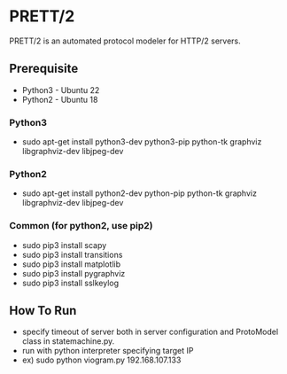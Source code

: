 PRETT/2
=============

PRETT/2 is an automated protocol modeler for HTTP/2 servers.

## Prerequisite 
- Python3 - Ubuntu 22
- Python2 - Ubuntu 18
### Python3
- sudo apt-get install python3-dev python3-pip python-tk graphviz libgraphviz-dev libjpeg-dev
### Python2
- sudo apt-get install python2-dev python-pip python-tk graphviz libgraphviz-dev libjpeg-dev
### Common (for python2, use pip2)
- sudo pip3 install scapy
- sudo pip3 install transitions
- sudo pip3 install matplotlib
- sudo pip3 install pygraphviz
- sudo pip3 install sslkeylog

## How To Run

- specify timeout of server both in server configuration and ProtoModel class in statemachine.py.
- run with python interpreter specifying target IP
- ex) sudo python viogram.py 192.168.107.133

